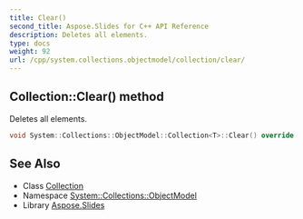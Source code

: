 ```yaml
---
title: Clear()
second_title: Aspose.Slides for C++ API Reference
description: Deletes all elements.
type: docs
weight: 92
url: /cpp/system.collections.objectmodel/collection/clear/
---
```

## Collection::Clear() method


Deletes all elements.

```cpp
void System::Collections::ObjectModel::Collection<T>::Clear() override
```

## See Also

* Class [Collection](./)
* Namespace [System::Collections::ObjectModel](../)
* Library [Aspose.Slides](../../)